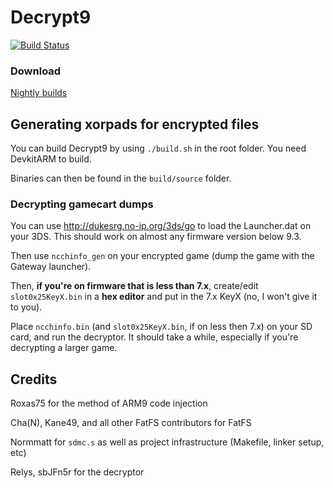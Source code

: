 # Decrypt9
[![Build Status](https://travis-ci.org/archshift/Decrypt9.svg?branch=master)](https://travis-ci.org/archshift/Decrypt9)

### Download

[Nightly builds](http://builds.archshift.com/decrypt9/nightly)

## Generating xorpads for encrypted files

You can build Decrypt9 by using `./build.sh` in the root folder. You need DevkitARM to build.

Binaries can then be found in the `build/source` folder.

### Decrypting gamecart dumps

You can use http://dukesrg.no-ip.org/3ds/go to load the Launcher.dat on your 3DS. This should work on almost any firmware version below 9.3.

Then use `ncchinfo_gen` on your encrypted game (dump the game with the Gateway launcher).

Then, **if you're on firmware that is less than 7.x**, create/edit `slot0x25KeyX.bin` in a **hex editor** and put in the 7.x KeyX (no, I won't give it to you).

Place `ncchinfo.bin` (and `slot0x25KeyX.bin`, if on less then 7.x) on your SD card, and run the decryptor. It should take a while, especially if you're decrypting a larger game.

## Credits

Roxas75 for the method of ARM9 code injection

Cha(N), Kane49, and all other FatFS contributors for FatFS

Normmatt for `sdmc.s` as well as project infrastructure (Makefile, linker setup, etc)

Relys, sbJFn5r for the decryptor
